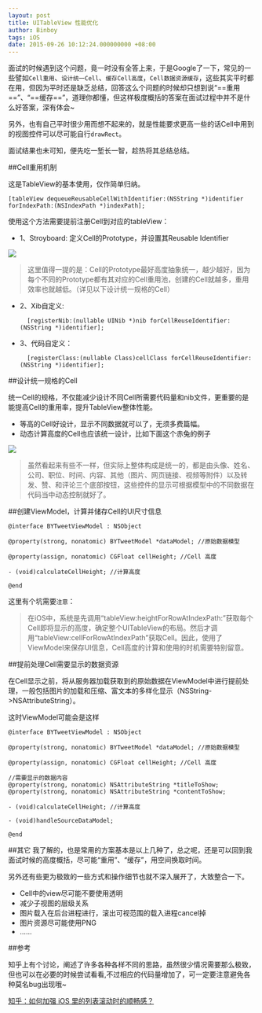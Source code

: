 ```yaml
---
layout: post
title: UITableView 性能优化
author: Binboy
tags: iOS
date: 2015-09-26 10:12:24.000000000 +08:00
---
```


面试的时候遇到这个问题，竟一时没有全答上来，于是Google了一下，常见的一些譬如`Cell重用`、`设计统一Cell`、`缓存Cell高度`，`Cell数据资源缓存`，这些其实平时都在用，但因为平时还是缺乏总结，回答这么个问题的时候却只想到说“==重用==”、“==缓存==”，道理你都懂，但这样极度概括的答案在面试过程中并不是什么好答案，深有体会~

另外，也有自己平时很少用而想不起来的，就是性能要求更高一些的话Cell中用到的视图控件可以尽可能自行`drawRect`。

面试结果也未可知，便先吃一堑长一智，趁热将其总结总结。

##Cell重用机制

这是TableView的基本使用，仅作简单归纳。

    [tableView dequeueReusableCellWithIdentifier:(NSString *)identifier forIndexPath:(NSIndexPath *)indexPath]; 

使用这个方法需要提前注册Cell到对应的tableView：

* 1、Stroyboard: 定义Cell的Prototype，并设置其Reusable Identifier

![](http://binboy.top/content/images/2015/10/Cell_Prototype.png)

>这里值得一提的是：Cell的Prototype最好高度抽象统一，越少越好，因为每个不同的Prototype都有其对应的Cell重用池，创建的Cell就越多，重用效率也就越低。（详见以下设计统一规格的Cell）

* 2、Xib自定义: 

        [registerNib:(nullable UINib *)nib forCellReuseIdentifier:(NSString *)identifier];

* 3、代码自定义：

        [registerClass:(nullable Class)cellClass forCellReuseIdentifier:(NSString *)identifier];

##设计统一规格的Cell

统一Cell的规格，不仅能减少设计不同Cell所需要代码量和nib文件，更重要的是能提高Cell的重用率，提升TableView整体性能。

* 等高的Cell好设计，显示不同数据就可以了，无须多费篇幅。
* 动态计算高度的Cell也应该统一设计，比如下面这个赤兔的例子

![](http://binboy.top/content/images/2015/10/Cell_Demo.png)

>虽然看起来有些不一样，但实际上整体构成是统一的，都是由头像、姓名、公司、职位、时间、内容、其他（图片、网页链接、视频等附件）以及转发、赞、和评论三个底部按钮，这些控件的显示可根据模型中的不同数据在代码当中动态控制就好了。

##创建ViewModel，计算并储存Cell的UI尺寸信息

    @interface BYTweetViewModel : NSObject
    
    @property(strong, nonatomic) BYTweetModel *dataModel; //原始数据模型

    @property(assign, nonatomic) CGFloat cellHeight; //Cell 高度

    - (void)calculateCellHeight; //计算高度

    @end

这里有个坑需要`注意`：

>在iOS中，系统是先调用“tableView:heightForRowAtIndexPath:”获取每个Cell即将显示的高度，确定整个UITableView的布局。然后才调用“tableView:cellForRowAtIndexPath”获取Cell。因此，使用了ViewModel来保存UI信息，Cell高度的计算和使用的时机需要特别留意。

##提前处理Cell需要显示的数据资源

在Cell显示之前，将从服务器加载获取到的原始数据在ViewModel中进行提前处理，一般包括图片的加载和压缩、富文本的多样化显示（NSString->NSAttributeString）。

这时ViewModel可能会是这样

    @interface BYTweetViewModel : NSObject
    
    @property(strong, nonatomic) BYTweetModel *dataModel; //原始数据模型

    @property(assign, nonatomic) CGFloat cellHeight; //Cell 高度

    //需要显示的数据内容
    @property(strong, nonatomic) NSAttributeString *titleToShow;
    @property(strong, nonatomic) NSAttributeString *contentToShow;

    - (void)calculateCellHeight; //计算高度

    - (void)handleSourceDataModel;

    @end

##其它
我了解的，也是常用的方案基本是以上几种了，总之呢，还是可以回到我面试时候的高度概括，尽可能“重用”、“缓存”，用空间换取时间。

另外还有些更为极致的一些方式和操作细节也就不深入展开了，大致整合一下。

* Cell中的view尽可能不要使用透明
* 减少子视图的层级关系
* 图片载入在后台进程进行，滚出可视范围的载入进程cancel掉
* 图片资源尽可能使用PNG
* ……

##参考

知乎上有个讨论，阐述了许多各种各样不同的思路，虽然很少情况需要那么极致，但也可以在必要的时候尝试看看,不过相应的代码量增加了，可一定要注意避免各种莫名bug出现哦~

[知乎：如何加强 iOS 里的列表滚动时的顺畅感？](http://www.zhihu.com/question/20382396)
